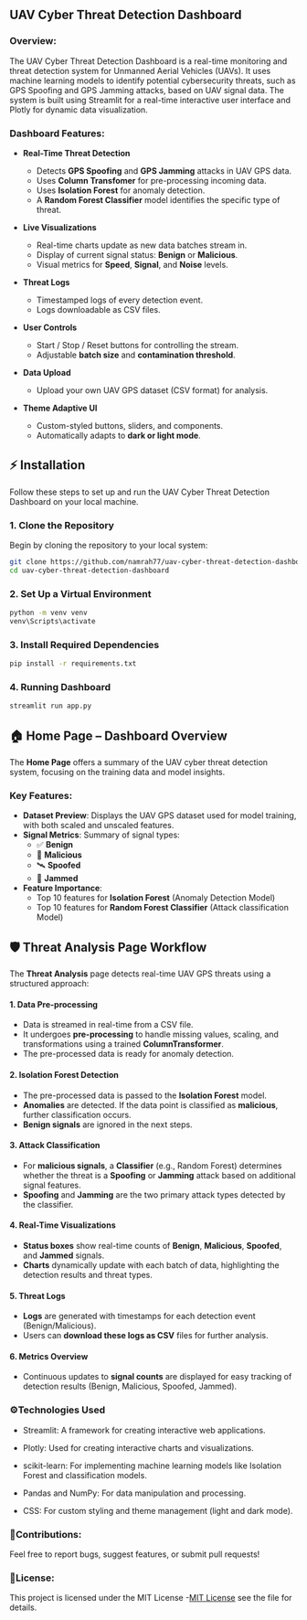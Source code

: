 ## **UAV Cyber Threat Detection Dashboard**

### **Overview**:
The UAV Cyber Threat Detection Dashboard is a real-time monitoring and threat detection system for Unmanned Aerial Vehicles (UAVs). It uses machine learning models to identify potential cybersecurity threats, such as GPS Spoofing and GPS Jamming attacks, based on UAV signal data. The system is built using Streamlit for a real-time interactive user interface and Plotly for dynamic data visualization.

### **Dashboard Features**:
- **Real-Time Threat Detection**
  - Detects **GPS Spoofing** and **GPS Jamming** attacks in UAV GPS data.
  - Uses **Column Transfomer** for pre-processing incoming data.
  - Uses **Isolation Forest** for anomaly detection.
  - A **Random Forest Classifier** model identifies the specific type of threat.

- **Live Visualizations**
  - Real-time charts update as new data batches stream in.
  - Display of current signal status: **Benign** or **Malicious**.
  - Visual metrics for **Speed**, **Signal**, and **Noise** levels.

- **Threat Logs**
  - Timestamped logs of every detection event.
  - Logs downloadable as CSV files.

- **User Controls**
  - Start / Stop / Reset buttons for controlling the stream.
  - Adjustable **batch size** and **contamination threshold**.

- **Data Upload**
  - Upload your own UAV GPS dataset (CSV format) for analysis.

- **Theme Adaptive UI**
  - Custom-styled buttons, sliders, and components.
  - Automatically adapts to **dark or light mode**.

## ⚡ Installation

Follow these steps to set up and run the UAV Cyber Threat Detection Dashboard on your local machine.

### 1. Clone the Repository

Begin by cloning the repository to your local system:

```bash
git clone https://github.com/namrah77/uav-cyber-threat-detection-dashboard.git
cd uav-cyber-threat-detection-dashboard
```
### 2. Set Up a Virtual Environment
```bash
python -m venv venv
venv\Scripts\activate
```
### 3. Install Required Dependencies
```bash
pip install -r requirements.txt
```
### 4. Running Dashboard
```bash
streamlit run app.py
```
## 🏠 Home Page – Dashboard Overview

The **Home Page** offers a summary of the UAV cyber threat detection system, focusing on the training data and model insights.

### Key Features:

- **Dataset Preview**: Displays the UAV GPS dataset used for model training, with both scaled and unscaled features.
- **Signal Metrics**: Summary of signal types:
  - ✅ **Benign**
  - 🚨 **Malicious**
  - 🛰️ **Spoofed**
  - 📡 **Jammed**
- **Feature Importance**:
  - Top 10 features for **Isolation Forest** (Anomaly Detection Model)
  - Top 10 features for **Random Forest Classifier** (Attack classification Model)


## 🛡️ Threat Analysis Page Workflow

The **Threat Analysis** page detects real-time UAV GPS threats using a structured approach:

#### 1. **Data Pre-processing**
   - Data is streamed in real-time from a CSV file.
   - It undergoes **pre-processing** to handle missing values, scaling, and transformations using a trained **ColumnTransformer**.
   - The pre-processed data is ready for anomaly detection.

#### 2. **Isolation Forest Detection**
   - The pre-processed data is passed to the **Isolation Forest** model.
   - **Anomalies** are detected. If the data point is classified as **malicious**, further classification occurs.
   - **Benign signals** are ignored in the next steps.

#### 3. **Attack Classification**
   - For **malicious signals**, a **Classifier** (e.g., Random Forest) determines whether the threat is a **Spoofing** or **Jamming** attack based on additional signal features.
   - **Spoofing** and **Jamming** are the two primary attack types detected by the classifier.

#### 4. **Real-Time Visualizations**
   - **Status boxes** show real-time counts of **Benign**, **Malicious**, **Spoofed**, and **Jammed** signals.
   - **Charts** dynamically update with each batch of data, highlighting the detection results and threat types.
   
#### 5. **Threat Logs**
   - **Logs** are generated with timestamps for each detection event (Benign/Malicious).
   - Users can **download these logs as CSV** files for further analysis.

#### 6. **Metrics Overview**
   - Continuous updates to **signal counts** are displayed for easy tracking of detection results (Benign, Malicious, Spoofed, Jammed).

### ⚙️Technologies Used

- Streamlit: A framework for creating interactive web applications.

- Plotly: Used for creating interactive charts and visualizations.

- scikit-learn: For implementing machine learning models like Isolation Forest and classification models.

- Pandas and NumPy: For data manipulation and processing.

- CSS: For custom styling and theme management (light and dark mode).

### 🤝**Contributions**:
Feel free to report bugs, suggest features, or submit pull requests!

### 📜**License**:
This project is licensed under the MIT License -[MIT License](LICENSE) see the  file for details.

